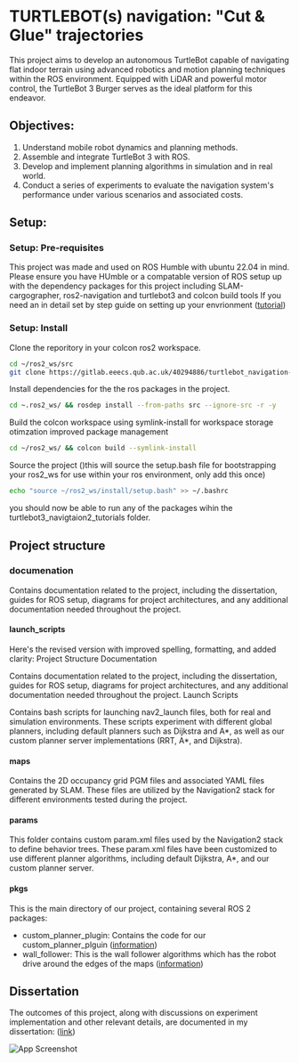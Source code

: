 </style>

# TURTLEBOT(s) navigation: "Cut & Glue" trajectories
This project aims to develop an autonomous TurtleBot capable of navigating flat indoor terrain using advanced robotics and motion planning techniques within the ROS environment. Equipped with LiDAR and powerful motor control, the TurtleBot 3 Burger serves as the ideal platform for this endeavor.

## Objectives:
1. Understand mobile robot dynamics and planning methods.
2. Assemble and integrate TurtleBot 3 with ROS.
3. Develop and implement planning algorithms in simulation and in real world.
4. Conduct a series of experiments to evaluate the navigation system's performance under various scenarios and associated costs.

## Setup:

### Setup: Pre-requisites
This project was made and used on ROS Humble with ubuntu 22.04 in mind. Please ensure you have HUmble or a compatable version of ROS setup up with the dependency packages for this project including SLAM-cargographer, ros2-navigation and turtlebot3 and colcon build tools If you need an in detail set by step guide on setting up your envrionment ([tutorial](https://gitlab.eeecs.qub.ac.uk/40294886/turtlebot_navigation-cut_and_glue_trajectories/-/blob/b33d09b1353e20f2beaf6e88cc33a92bc51d501b/documentation/ros2_turtlebot3_setup_guide.md))

### Setup: Install
Clone the reporitory in your colcon ros2 workspace.
```bash
cd ~/ros2_ws/src
git clone https://gitlab.eeecs.qub.ac.uk/40294886/turtlebot_navigation-cut_and_glue_trajectories.git
```

Install dependencies for the the ros packages in the project.
```bash
cd ~.ros2_ws/ && rosdep install --from-paths src --ignore-src -r -y
```

Build the colcon workspace using symlink-install for workspace storage otimzation improved package management
```bash
cd ~/ros2_ws/ && colcon build --symlink-install
```

Source the project ()this will source the setup.bash file for bootstrapping your ros2_ws for use within your ros environment, only add this once) 
```bash
echo "source ~/ros2_ws/install/setup.bash" >> ~/.bashrc
```
you should now be able to run any of the packages wihin the turtlebot3_navigtaion2_tutorials folder.

## Project structure
### documenation
Contains documentation related to the project, including the dissertation, guides for ROS setup, diagrams for project architectures, and any additional documentation needed throughout the project.

#### launch_scripts
Here's the revised version with improved spelling, formatting, and added clarity:
Project Structure
Documentation

Contains documentation related to the project, including the dissertation, guides for ROS setup, diagrams for project architectures, and any additional documentation needed throughout the project.
Launch Scripts

Contains bash scripts for launching nav2_launch files, both for real and simulation environments. These scripts experiment with different global planners, including default planners such as Dijkstra and A*, as well as our custom planner server implementations (RRT, A*, and Dijkstra). 

#### maps
Contains the 2D occupancy grid PGM files and associated YAML files generated by SLAM. These files are utilized by the Navigation2 stack for different environments tested during the project.

#### params
This folder contains custom param.xml files used by the Navigation2 stack to define behavior trees. These param.xml files have been customized to use different planner algorithms, including default Dijkstra, A*, and our custom planner server.

#### pkgs
This is the main directory of our project, containing several ROS 2 packages:
- custom_planner_plugin: Contains the code for our custom_planner_plguin ([information](<./pkgs/custom_planner_plugin/README.md>))
- wall_follower: This is the wall follower algorithms which has the robot drive around the edges of the maps ([information](./pkgs/wall_follower/README.md))

## Dissertation
The outcomes of this project, along with discussions on experiment implementation and other relevant details, are documented in my dissertation: ([link](./documentation/dissertation/mckee_ryan_40294886__Dissertation.docx))

![App Screenshot](https://d12elhfsqslwlk.cloudfront.net/pub/media/catalog/product/cache/2554ecfed266aca312c60880c42d2046/t/b/tb_burger_rp4_2gb_500.jpg)
